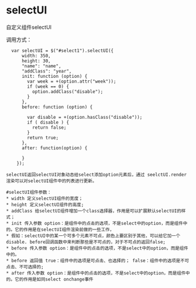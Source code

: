 # selectUI
自定义组件selectUI

调用方式：
```
  var selectUI = $("#select1").selectUI({
      width: 350,
      height: 30,
      "name": "name",
      "addClass": "year",
      init: function (option) {
        var week = +(option.attr("week"));
        if (week == 0) {
          option.addClass("disable");
        }
      },
      before: function (option) {

        var disable = +(option.hasClass("disable"));
        if ( disable ) {
          return false;
        }
        return true;
      },
      after: function(option) {

      }
    });
```    

    selectUI返回selectUI对象动态给select添加option元素后，通过 seelctUI.render渲染可以对selectUI组件中的列表进行更新。

    #selectUI组件参数：    
    * width 定义selectUI组件的宽度；
    * height 定义selectUI组件的高度;
    * addClass 给selectUI组件增加一个class选择器，作用是可以扩展默认selectUI的样式；
    * init 传入参数 option：是组件中的点击的选项，不是select中的option，而是组件中的。它的作用是在selectUI组件渲染前做的一些工作，
    * 假如：selectUI中的某一个可多个元素不可点，颜色上要区别于其他，可以给它加一个disable. before回调函数中来判断那些是不可点的，对于不可点的返回false;
    * before 传入参数 option：是组件中的点击的选项，不是select中的option，而是组件中的。
    * before 返回值 true：组件中的选项是可点击、也选择的； false：组件中的选项是不可点击、不可选择的;
    * after 传入参数 option：是组件中的点击的选项，不是select中的option，而是组件中的。它的作用是如同select onchange事件
